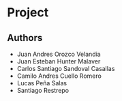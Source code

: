 # Project

## Authors

- Juan Andres Orozco Velandia
- Juan Esteban Hunter Malaver
- Carlos Santiago Sandoval Casallas
- Camilo Andres Cuello Romero
- Lucas Peña Salas
- Santiago Restrepo